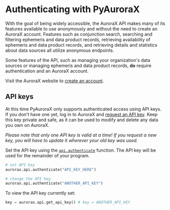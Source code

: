 # Authenticating with PyAuroraX

With the goal of being widely accessible, the AuroraX API makes many of its features available to use anonymously and without the need to create an AuroraX account. Features such as conjunction search, searching and filtering ephemeris and data product records, retrieving availability of ephemeris and data product records, and retrieving details and statistics about data sources all utilize anonymous endpoints.

Some features of the API, such as managing your organization's data sources or managing ephemeris and data product records, **do** require authentication and an AuroraX account.

Visit the AuroraX website to [create an account](https://aurorax.space/createAccount).

## API keys
At this time PyAuroraX only supports authenticated access using API keys. If you don't have one yet, log in to AuroraX and [request an API key](https://aurorax.space/accountSettings/requestApiKey). Keep this key private and safe, as it can be used to modify and delete any data you own on AuroraX.

*Please note that only one API key is valid at a time! If you request a new key, you will have to update it wherever your old key was used.*

Set the API key using the [`api.authenticate`](/python_libraries/pyaurorax/api_reference/aurorax/api.html#aurorax.api.authenticate) function. The API key will be used for the remainder of your program.
```python
# set API key
aurorax.api.authenticate("API_KEY_HERE")

# change the API key
aurorax.api.authenticate("ANOTHER_API_KEY")
```

To view the API key currently set:
```python
key = aurorax.api.get_api_key() # key = ANOTHER_API_KEY
```

